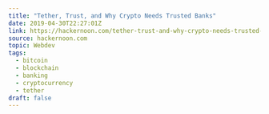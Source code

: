 ```yaml
---
title: "Tether, Trust, and Why Crypto Needs Trusted Banks"
date: 2019-04-30T22:27:01Z
link: https://hackernoon.com/tether-trust-and-why-crypto-needs-trusted-banks-c7d634762303?source=rss----3a8144eabfe3---4
source: hackernoon.com
topic: Webdev
tags:
  - bitcoin
  - blockchain
  - banking
  - cryptocurrency
  - tether
draft: false
---
```

